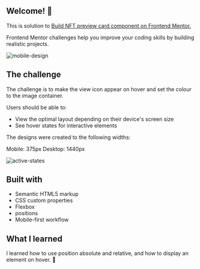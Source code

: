 ## Welcome! 👋

This is solution to <a href='https://www.frontendmentor.io/challenges/nft-preview-card-component-SbdUL_w0U'>Build NFT preview card component on Frontend Mentor.</a>

Frontend Mentor challenges help you improve your coding skills by building realistic projects.

![mobile-design](https://user-images.githubusercontent.com/89190087/192880336-0cff1e6d-a1c4-4c21-a8f9-419603df73ff.jpg)

## The challenge
The challenge is to make the view icon appear on hover and set the colour to the image container.

Users should be able to:

- View the optimal layout depending on their device's screen size
- See hover states for interactive elements

The designs were created to the following widths:

Mobile: 375px
Desktop: 1440px

![active-states](https://user-images.githubusercontent.com/89190087/192881143-a2457651-f5c6-4e4b-82f5-d61f1787487c.jpg)

## Built with
- Semantic HTML5 markup
- CSS custom properties
- Flexbox
- positions
- Mobile-first workflow

## What I learned
I learned how to use position absolute and relative, and how to display an element on hover. 🚀
